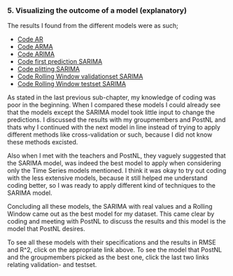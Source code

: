 ### 5. Visualizing the outcome of a model (explanatory)

The results I found from the different models were as such;
- [Code AR](https://github.com/georgeottens/AppliedDataScience/blob/main/Python_Notebooks/AR_model_klant_69_werkelijke_aantallen_1_maand.ipynb)
- [Code ARMA](https://github.com/georgeottens/AppliedDataScience/blob/main/Python_Notebooks/ARMA_model_klant_69.ipynb)
- [Code ARIMA](https://github.com/georgeottens/AppliedDataScience/blob/main/Python_Notebooks/ARIMA_model_klant_69_YEET.ipynb)
- [Code first prediction SARIMA](https://github.com/georgeottens/AppliedDataScience/blob/main/Python_Notebooks/SARIMA_model_klant_69_YEET.ipynb)
- [Code plitting SARIMA](https://github.com/georgeottens/AppliedDataScience/blob/main/Python_Notebooks/SARIMA_model_klant_69_train_val_test_optimaliseren.ipynb)
- [Code Rolling Window validationset SARIMA](https://github.com/georgeottens/AppliedDataScience/blob/main/Python_Notebooks/NEW_SARIMA_model_klant_69_rolling_window_werkelijk_Validatie.ipynb)
- [Code Rolling Window testset SARIMA](https://github.com/georgeottens/AppliedDataScience/blob/main/Python_Notebooks/NEW_SARIMA_model_klant_69_rolling_window_werkelijk_Test.ipynb)

As stated in the last previous sub-chapter, my knowledge of coding was poor in the beginning.
When I compared these models I could already see that the models except the SARIMA model took little input to change the predictions.
I discussed the results with my groupmembers and PostNL and thats why I continued with the next model in line instead of trying to apply different methods like cross-validation or such, because I did not know these methods excisted.

Also when I met with the teachers and PostNL, they vaguely suggested that the SARIMA model, was indeed the best model to apply when considering only the Time Series models mentioned.
I think it was okay to try out coding with the less extensive models, because it still helped me understand coding better, so I was ready to apply different kind of techniques to the SARIMA model.

Concluding all these models, the SARIMA with real values and a Rolling Window came out as the best model for my dataset.
This came clear by coding and meeting with PostNL to discuss the results and this model is the model that PostNL desires.

To see all these models with their specifications and the results in RMSE and R^2, click on the appropriate link above.
To see the model that PostNL and the groupmembers picked as the best one, click the last two links relating validation- and testset.
